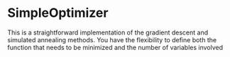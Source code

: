 # SimpleOptimizer
This is a straightforward implementation of the gradient descent and simulated annealing methods. You have the flexibility to define both the function that needs to be minimized and the number of variables involved
